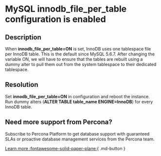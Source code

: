 # MySQL innodb_file_per_table configuration is enabled
## Description
When **innodb_file_per_table=ON** is set, InnoDB uses one tablespace file per InnoDB table. This is the default since MySQL 5.6.7. After changing the variable ON, we will have to ensure that the tables are rebuilt using a dummy alter to pull them out from the system tablespace to their dedicated tablespace.

## Resolution
Set **innodb_file_per_table=ON** in configuration and reboot the instance.
Run dummy alters (**ALTER TABLE table_name ENGINE=InnoDB**) for every InnoDB table.

## Need more support from Percona?
Subscribe to Percona Platform to get database support with guaranteed SLAs or proactive database management services from the Percona team.

[Learn more :fontawesome-solid-paper-plane:](https://per.co.na/subscribe){ .md-button }
